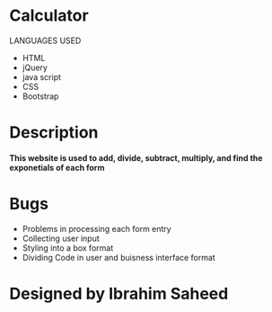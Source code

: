 # Calculator
 LANGUAGES USED

* HTML
* jQuery
* java script
* CSS
* Bootstrap
# Description
#### This website is used to add, divide, subtract, multiply, and find the exponetials of each form
# Bugs
* Problems in processing each form entry
* Collecting user input
* Styling into a box format
* Dividing Code in user and buisness interface format

# Designed by Ibrahim Saheed